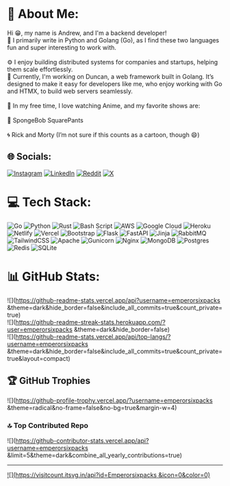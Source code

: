 # 💫 About Me:
Hi 😁, my name is Andrew, and I'm a backend developer!<br>🐍 I primarily write in Python and Golang (Go), as I find these two languages fun and super interesting to work with.<br><br>⚙️ I enjoy building distributed systems for companies and startups, helping them scale effortlessly.<br>🚀 Currently, I'm working on Duncan, a web framework built in Golang. It’s designed to make it easy for developers like me, who enjoy working with Go and HTMX, to build web servers seamlessly.<br><br>🎨 In my free time, I love watching Anime, and my favorite shows are:<br><br>🍍 SpongeBob SquarePants<br><br>🌀 Rick and Morty (I’m not sure if this counts as a cartoon, though 😄)


## 🌐 Socials:
[![Instagram](https://img.shields.io/badge/Instagram-%23E4405F.svg?logo=Instagram&logoColor=white)](https://instagram.com/emperorsixpacks ) [![LinkedIn](https://img.shields.io/badge/LinkedIn-%230077B5.svg?logo=linkedin&logoColor=white)](https://linkedin.com/in/andrewoluwatomiwo) [![Reddit](https://img.shields.io/badge/Reddit-%23FF4500.svg?logo=Reddit&logoColor=white)](https://reddit.com/user/emperorsixpacks ) [![X](https://img.shields.io/badge/X-black.svg?logo=X&logoColor=white)](https://x.com/emperorsixpacks) 

# 💻 Tech Stack:
![Go](https://img.shields.io/badge/go-%2300ADD8.svg?style=for-the-badge&logo=go&logoColor=white) ![Python](https://img.shields.io/badge/python-3670A0?style=for-the-badge&logo=python&logoColor=ffdd54) ![Rust](https://img.shields.io/badge/rust-%23000000.svg?style=for-the-badge&logo=rust&logoColor=white) ![Bash Script](https://img.shields.io/badge/bash_script-%23121011.svg?style=for-the-badge&logo=gnu-bash&logoColor=white) ![AWS](https://img.shields.io/badge/AWS-%23FF9900.svg?style=for-the-badge&logo=amazon-aws&logoColor=white) ![Google Cloud](https://img.shields.io/badge/GoogleCloud-%234285F4.svg?style=for-the-badge&logo=google-cloud&logoColor=white) ![Heroku](https://img.shields.io/badge/heroku-%23430098.svg?style=for-the-badge&logo=heroku&logoColor=white) ![Netlify](https://img.shields.io/badge/netlify-%23000000.svg?style=for-the-badge&logo=netlify&logoColor=#00C7B7) ![Vercel](https://img.shields.io/badge/vercel-%23000000.svg?style=for-the-badge&logo=vercel&logoColor=white) ![Bootstrap](https://img.shields.io/badge/bootstrap-%238511FA.svg?style=for-the-badge&logo=bootstrap&logoColor=white) ![Flask](https://img.shields.io/badge/flask-%23000.svg?style=for-the-badge&logo=flask&logoColor=white) ![FastAPI](https://img.shields.io/badge/FastAPI-005571?style=for-the-badge&logo=fastapi) ![Jinja](https://img.shields.io/badge/jinja-white.svg?style=for-the-badge&logo=jinja&logoColor=black) ![RabbitMQ](https://img.shields.io/badge/rabbitmq-FF6600?style=for-the-badge&logo=rabbitmq&logoColor=white) ![TailwindCSS](https://img.shields.io/badge/tailwindcss-%2338B2AC.svg?style=for-the-badge&logo=tailwind-css&logoColor=white) ![Apache](https://img.shields.io/badge/apache-%23D42029.svg?style=for-the-badge&logo=apache&logoColor=white) ![Gunicorn](https://img.shields.io/badge/gunicorn-%298729.svg?style=for-the-badge&logo=gunicorn&logoColor=white) ![Nginx](https://img.shields.io/badge/nginx-%23009639.svg?style=for-the-badge&logo=nginx&logoColor=white) ![MongoDB](https://img.shields.io/badge/MongoDB-%234ea94b.svg?style=for-the-badge&logo=mongodb&logoColor=white) ![Postgres](https://img.shields.io/badge/postgres-%23316192.svg?style=for-the-badge&logo=postgresql&logoColor=white) ![Redis](https://img.shields.io/badge/redis-%23DD0031.svg?style=for-the-badge&logo=redis&logoColor=white) ![SQLite](https://img.shields.io/badge/sqlite-%2307405e.svg?style=for-the-badge&logo=sqlite&logoColor=white)
# 📊 GitHub Stats:
![](https://github-readme-stats.vercel.app/api?username=emperorsixpacks &theme=dark&hide_border=false&include_all_commits=true&count_private=true)<br/>
![](https://github-readme-streak-stats.herokuapp.com/?user=emperorsixpacks &theme=dark&hide_border=false)<br/>
![](https://github-readme-stats.vercel.app/api/top-langs/?username=emperorsixpacks &theme=dark&hide_border=false&include_all_commits=true&count_private=true&layout=compact)

## 🏆 GitHub Trophies
![](https://github-profile-trophy.vercel.app/?username=emperorsixpacks &theme=radical&no-frame=false&no-bg=true&margin-w=4)

### 🔝 Top Contributed Repo
![](https://github-contributor-stats.vercel.app/api?username=emperorsixpacks &limit=5&theme=dark&combine_all_yearly_contributions=true)

---
[![](https://visitcount.itsvg.in/api?id=Emperorsixpacks &icon=0&color=0)](https://visitcount.itsvg.in)

<!-- Proudly created with GPRM ( https://gprm.itsvg.in ) -->
